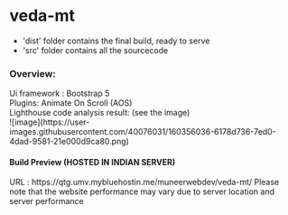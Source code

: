 # veda-mt

* 'dist' folder contains the final build, ready to serve
* 'src' folder contains all the sourcecode


<h3>Overview:</h3>
Ui framework : Bootstrap 5 <br>
Plugins: Animate On Scroll (AOS) <br>
Lighthouse code analysis result: (see the image) <br>
![image](https://user-images.githubusercontent.com/40076031/160356036-6178d736-7ed0-4dad-9581-21e000d9ca80.png)


<h4>Build Preview (HOSTED IN INDIAN SERVER)</h4>
URL : https://qtg.umv.mybluehostin.me/muneerwebdev/veda-mt/
Please note that the website performance may vary due to server location and server performance
